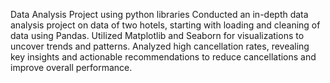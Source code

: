 Data Analysis Project using python libraries
Conducted an in-depth data analysis project on data of two hotels, starting with loading and cleaning of data using Pandas.
Utilized Matplotlib and Seaborn for visualizations to uncover trends and patterns.
Analyzed high cancellation rates, revealing key insights and actionable recommendations to reduce cancellations and improve overall performance.
